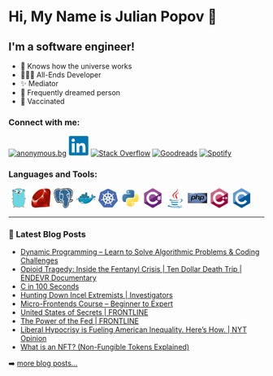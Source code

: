 # Hi, My Name is Julian Popov 👋 

## I'm a software engineer!

- 🔭 Knows how the universe works
- 🧑🏻‍💻 All-Ends Developer
- ✨ Mediator
- 💭 Frequently dreamed person
- 💉 Vaccinated

### Connect with me:

[<img alt="anonymous.bg" width="40px" src="https://static.wixstatic.com/media/fc8d9f_e1d6563ba7ce436da06dac34816eb6cc~mv2.jpeg" />][website]
[<img alt="LinkedIn" width="40px" src="https://github.com/devicons/devicon/blob/master/icons/linkedin/linkedin-original.svg" />][linkedin]
[<img alt="Stack Overflow" width="40px" src="https://avatars.githubusercontent.com/u/1393171" />][stackoverflow]
[<img alt="Goodreads" width="40px" src="https://avatars.githubusercontent.com/u/1386325" />][goodreads]
[<img alt="Spotify" width="40px" src="https://avatars.githubusercontent.com/u/251374" />][spotify]  

### Languages and Tools:

[<img alt="Go" width="40px" src="https://github.com/devicons/devicon/blob/master/icons/go/go-original.svg" />][go]
[<img alt="Ruby" width="40px" src="https://github.com/devicons/devicon/blob/master/icons/ruby/ruby-original.svg" />][ruby]
[<img alt="PostgreSQL" width="40px" src="https://github.com/devicons/devicon/blob/master/icons/postgresql/postgresql-original.svg" />][postgresql]
[<img alt="Docker" width="40px" src="https://github.com/devicons/devicon/blob/master/icons/docker/docker-original.svg" />][docker]
[<img alt="Kubernetes" width="40px" src="https://github.com/devicons/devicon/blob/master/icons/kubernetes/kubernetes-plain.svg" />][kubernetes]
[<img alt="Python" width="40px" src="https://github.com/devicons/devicon/blob/master/icons/python/python-original.svg" />][python]
[<img alt="C#" width="40px" src="https://github.com/devicons/devicon/blob/master/icons/csharp/csharp-original.svg" />][csharp]
[<img alt="Java" width="40px" src="https://github.com/devicons/devicon/blob/master/icons/java/java-original.svg" />][java]
[<img alt="PHP" width="40px" src="https://github.com/devicons/devicon/blob/master/icons/php/php-original.svg" />][php]
[<img alt="C++" width="40px" src="https://github.com/devicons/devicon/blob/master/icons/cplusplus/cplusplus-original.svg" />][cpp]
[<img alt="C" width="40px" src="https://github.com/devicons/devicon/blob/master/icons/c/c-original.svg" />][c]  

---  
  
### 📕 Latest Blog Posts

<!-- BLOG-POST-LIST:START -->
- [Dynamic Programming – Learn to Solve Algorithmic Problems &amp; Coding Challenges](https://blog.anonymous.bg/2021/11/13/dynamic-programming-learn-to-solve-algorithmic-problems-coding-challenges/)
- [Opioid Tragedy: Inside the Fentanyl Crisis | Ten Dollar Death Trip | ENDEVR Documentary](https://blog.anonymous.bg/2021/11/12/opioid-tragedy-inside-the-fentanyl-crisis-ten-dollar-death-trip-endevr-documentary/)
- [C in 100 Seconds](https://blog.anonymous.bg/2021/11/12/c-in-100-seconds/)
- [Hunting Down Incel Extremists | Investigators](https://blog.anonymous.bg/2021/11/12/hunting-down-incel-extremists-investigators/)
- [Micro-Frontends Course – Beginner to Expert](https://blog.anonymous.bg/2021/11/12/micro-frontends-course-beginner-to-expert/)
- [United States of Secrets | FRONTLINE](https://blog.anonymous.bg/2021/11/12/united-states-of-secrets-frontline/)
- [The Power of the Fed | FRONTLINE](https://blog.anonymous.bg/2021/11/12/the-power-of-the-fed-frontline/)
- [Liberal Hypocrisy is Fueling American Inequality. Here’s How. | NYT Opinion](https://blog.anonymous.bg/2021/11/12/liberal-hypocrisy-is-fueling-american-inequality-heres-how-nyt-opinion/)
- [What is an NFT? &lpar;Non-Fungible Tokens Explained&rpar;](https://blog.anonymous.bg/2021/11/12/what-is-an-nft-non-fungible-tokens-explained/)
<!-- BLOG-POST-LIST:END -->

➡️ [more blog posts...][blog]

[website]: https://anonymous.bg/
[linkedin]: https://www.linkedin.com/in/julianpopov/
[stackoverflow]: https://stackoverflow.com/users/44537/julian-popov
[goodreads]: https://www.goodreads.com/review/list/2622629-ju?shelf=read&view=covers
[spotify]: https://open.spotify.com/user/ju

[go]: https://golang.org/
[ruby]: https://www.ruby-lang.org/
[postgresql]: https://www.postgresql.org/
[docker]: https://www.docker.com/
[kubernetes]: https://kubernetes.io/
[python]: https://www.python.org/
[csharp]: https://docs.microsoft.com/en-us/dotnet/csharp/
[java]: https://www.java.com/
[php]: https://www.php.net/
[cpp]: https://isocpp.org/
[c]: https://www.iso.org/standard/74528.html

[blog]: https://blog.anonymous.bg/
